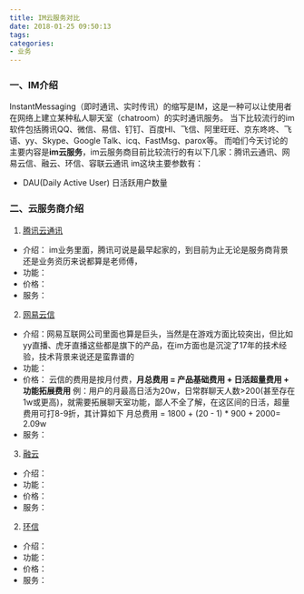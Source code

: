 ```yaml
---
title: IM云服务对比
date: 2018-01-25 09:50:13
tags:
categories:
- 业务
---
```


### 一、IM介绍
InstantMessaging（即时通讯、实时传讯）的缩写是IM，这是一种可以让使用者在网络上建立某种私人聊天室（chatroom）的实时通讯服务。
当下比较流行的im软件包括腾讯QQ、微信、易信、钉钉、百度HI、飞信、阿里旺旺、京东咚咚、飞语、yy、Skype、Google Talk、icq、FastMsg、parox等。
而咱们今天讨论的主要内容是<strong>im云服务</strong>，im云服务商目前比较流行的有以下几家：腾讯云通讯、网易云信、融云、环信、容联云通讯
im这块主要参数有：
- DAU(Daily Active User) 日活跃用户数量

### 二、云服务商介绍
1. [腾讯云通讯](https://cloud.tencent.com/product/im)
  - 介绍：
    im业务里面，腾讯可说是最早起家的，到目前为止无论是服务商背景还是业务资历来说都算是老师傅，
  - 功能：
  - 价格：
  - 服务：

2. [网易云信](https://netease.im/im)
  - 介绍：网易互联网公司里面也算是巨头，当然是在游戏方面比较突出，但比如yy直播、虎牙直播这些都是旗下的产品，在im方面也是沉淀了17年的技术经验，技术背景来说还是蛮靠谱的
  - 功能：
  - 价格：
    云信的费用是按月付费，<strong>月总费用 = 产品基础费用 + 日活超量费用 + 功能拓展费用</strong>
    例：用户的月最高日活为20w，日常群聊天人数>200(甚至存在1w或更高)，就需要拓展聊天室功能，鄙人不全了解，在这区间的日活，超量费用可打8-9折，其计算如下
    月总费用 = 1800 + (20 - 1) * 900 + 2000= 2.09w
  - 服务：

3. [融云](http://www.rongcloud.cn/product/im)
  - 介绍：
  - 功能：
  - 价格：
  - 服务：

2. [环信](http://www.easemob.com/product/im)
  - 介绍：
  - 功能：
  - 价格：
  - 服务：
